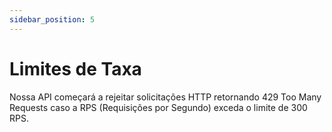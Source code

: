 ```yaml
---
sidebar_position: 5
---
```


# Limites de Taxa

Nossa API começará a rejeitar solicitações HTTP retornando 429 Too Many Requests caso a RPS (Requisições por Segundo) exceda o limite de 300 RPS.